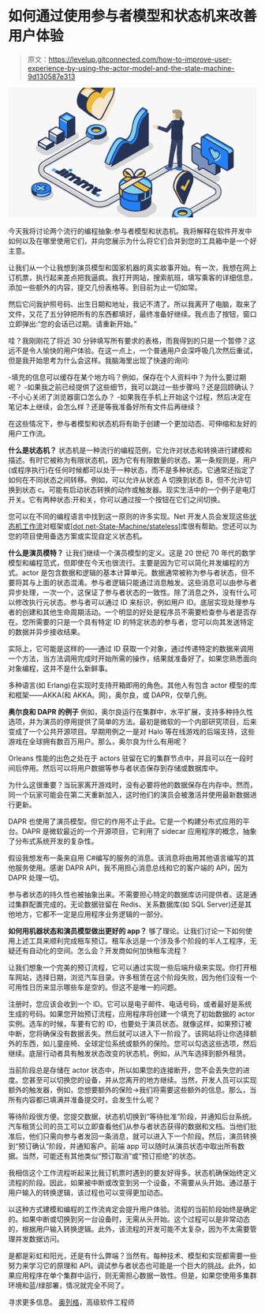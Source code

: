 # 如何通过使用参与者模型和状态机来改善用户体验

> 原文：<https://levelup.gitconnected.com/how-to-improve-user-experience-by-using-the-actor-model-and-the-state-machine-9d130587e313>

![](img/1f42dffcbf15ee6459e8bdcd57cfef58.png)

今天我将讨论两个流行的编程抽象:参与者模型和状态机。我将解释在软件开发中如何以及在哪里使用它们，并向您展示为什么将它们合并到您的工具箱中是一个好主意。

让我们从一个让我想到演员模型和国家机器的真实故事开始。有一次，我想在网上订机票，执行起来差点把我逼疯。我打开网站，搜索航班，填写乘客的详细信息，添加一些额外的内容，提交几份表格等。到目前为止一切如常。

然后它问我护照号码、出生日期和地址，我记不清了。所以我离开了电脑，取来了文件，又花了五分钟把所有的东西都填好，最终准备好继续。我点击了按钮，窗口立即弹出:“您的会话已过期。请重新开始。”

哇？我刚刚花了将近 30 分钟填写所有要求的表格，而我得到的只是一个暂停？这远不是令人愉快的用户体验。在这一点上，一个普通用户会深呼吸几次然后重试，但是我开始思考为什么会这样。我脑海里出现了快速的询问:

-填充的信息可以缓存在某个地方吗？例如，保存在个人资料中？为什么要过期呢？
-如果我之前已经提供了这些细节，我可以跳过一些步骤吗？还是回顾确认？
-不小心关闭了浏览器窗口怎么办？
-如果我在手机上开始这个过程，然后决定在笔记本上继续，会怎么样？还是等我准备好所有文件后再继续？

在这些情况下，参与者模型和状态机将有助于创建一个更加动态、可伸缩和友好的用户工作流。

**什么是状态机？**
状态机是一种流行的编程范例，它允许对状态和转换进行建模和描述。有时它被称为有限状态机，因为它有有限数量的状态。第一条规则是，用户(或程序执行)在任何时候都可以处于一种状态，而不是多种状态。它通常还指定了如何在不同状态之间转移。例如，可以允许从状态 A 切换到状态 B，但不允许切换到状态 c。可能有启动状态转换的动作或触发器。现实生活中的一个例子是电灯开关。它有两种状态:开和关，你可以通过按一个按钮在它们之间切换。

您可以在不同的编程语言中找到这一原则的许多实现。Net 开发人员会发现这些[状态机工作流](https://docs.microsoft.com/en-us/dotnet/framework/windows-workflow-foundation/state-machine-workflows)对框架或[[dot net-State-Machine/stateless](https://github.com/dotnet-state-machine/stateless)]库很有帮助。您还可以为您的项目使用备选方案或实现自定义状态机。

**什么是演员模特？**
让我们继续一个演员模型的定义。这是 20 世纪 70 年代的数学模型和编程范式，但即使在今天也很流行。主要是因为它可以简化并发编程的方式。actor 是包含数据和逻辑的基本计算单元。数据通常被称为参与者状态，但不要将其与上面的状态混淆。参与者逻辑只能通过消息触发。这些消息可以由参与者异步处理，一次一个，这保证了参与者状态的一致性。除了消息之外，没有什么可以修改执行元状态。参与者可以通过 ID 来标识，例如用户 ID。底层实现处理参与者的创建和其他生命周期活动。一个明显的好处是程序员不需要检查参与者是否存在。您所需要的只是一个具有特定 ID 的特定状态的参与者，您可以向其发送特定的数据并异步接收结果。

实际上，它可能是这样的——通过 ID 获取一个对象，通过传递特定的数据来调用一个方法，当方法调用完成时开始所需的操作，结果就准备好了。如果您熟悉面向对象编程，这并不是什么新鲜事。

多种语言(如 Erlang)在实现时支持开箱即用的角色。其他人有包含 actor 模型的库和框架——AKKA(和 AKKA。网)，奥尔良，或 DAPR，仅举几例。

**奥尔良和 DAPR 的例子**
例如，奥尔良运行在集群中，水平扩展，支持多种持久性选项，并为演员的停用提供了简单的方法。最初是微软的一个内部研究项目，后来变成了一个公共开源项目。早期用例之一是对 Halo 等在线游戏的后端支持，这些游戏在全球拥有数百万用户。那么，奥尔良为什么有用呢？

Orleans 性能的出色之处在于 actors 驻留在它的集群节点中，并且可以在一段时间后停用。然后可以将用户数据等参与者状态保存到存储或数据库中。

为什么这很重要？当玩家离开游戏时，没有必要将他的数据保存在内存中。然而，同一个玩家可能会在第二天重新加入，这时他们的演员会被激活并使用最新数据进行更新。

DAPR 也使用了演员模型。但它的作用不止于此。它是一个构建分布式应用的平台。DAPR 是微软最近的一个开源项目，它利用了 sidecar 应用程序的概念，抽象了分布式系统开发的复杂性。

假设我想发布一条来自用 C#编写的服务的消息。该消息将由用其他语言编写的其他服务使用。感谢 DAPR API，我不用担心消息总线和它的客户端的 API，因为 DAPR 处理一切。

参与者状态的持久性也被抽象出来。不需要担心特定的数据库访问提供者。这是通过集群配置完成的。无论数据驻留在 Redis、关系数据库(如 SQL Server)还是其他地方，它都不一定是应用程序业务逻辑的一部分。

**如何用机器状态和演员模型做出更好的 app？**
够了理论。让我们讨论一下如何使用上述工具来顺利完成租车预订。租车永远是一个涉及多个阶段的半人工程序，无疑还有自动化的空间。怎么会？开发商如何加快租车流程？

让我们想象一个完美的预订流程，它可以通过实现一些后端升级来实现。你打开租车网站，选择日期，浏览汽车目录。许多租赁在这个阶段失败，因为他们没有一个可用性日历来显示哪些车是空的。但这不是唯一的问题。

注册时，您应该会收到一个 ID。它可以是电子邮件、电话号码，或者最好是系统生成的号码。如果您开始预订流程，应用程序将创建一个填充了初始数据的 actor 实例。选车的时候，车要有它的 ID，也要处于演员状态。就像这样，如果预订被中断，您将确保没有数据丢失。然后就可以进入下一阶段了。该网站将让你选择额外的东西，如儿童座椅、全球定位系统或额外的保险。您可以勾选这些选项，然后继续。底层行动者具有触发状态改变的状态机，例如，从汽车选择到额外租赁。

当前阶段总是存储在 actor 状态中，所以如果您的连接断开，您不会丢失您的进度。您甚至可以切换您的设备，并从您离开的地方继续。当然，开发人员可以实现额外的触发器，例如，您想要额外的保险→我们将需要这些额外的信息。那么，当所有内容都已填满并准备提交时，会发生什么呢？

等待阶段很方便。您提交数据，状态机切换到“等待批准”阶段，并通知后台系统。汽车租赁公司的员工可以立即查看他们从参与者状态获得的数据和文档。当他们批准后，他们只需向参与者发回一条消息，就可以进入下一个阶段。然后，演员转换到“预订确认”阶段，并通知客户。前端 app 可以随时从演员状态中取出所有数据。当然，可能还有其他类似“预订取消”或“预订拒绝”的状态。

我相信这个工作流程听起来比我订机票时遇到的要友好得多。状态机确保始终定义流程的阶段。因此，如果被中断或改变到另一个设备，不需要从头开始。通过基于用户输入的转换逻辑，该过程也可以变得更加动态。

以这种方式建模和编程的工作流肯定会提升用户体验。流程的当前阶段始终是确定的。如果中断或切换到另一台设备时，无需从头开始。这个过程可以是非常动态的，根据用户输入转换逻辑。此外，该流程的开发可能不太复杂，因为不太需要管理并发数据访问。

是都是彩虹和阳光，还是有什么弊端？当然有。每种技术、模型和实现都需要一些努力来学习它的原理和 API。调试参与者状态也可能是一个巨大的挑战。此外，如果应用程序在单个集群中运行，则无需担心数据一致性。但是，如果您使用多集群环境和蓝/绿部署，情况就完全不同了。

寻求更多信息。
[奥列格](https://www.linkedin.com/in/olegln/)，高级软件工程师